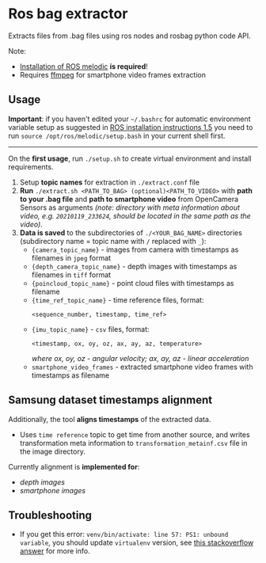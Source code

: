 # Ros bag extractor

Extracts files from .bag files using ros nodes and rosbag python code API. 

Note: 
- [Installation of ROS melodic](http://wiki.ros.org/melodic/Installation) **is required**!
- Requires [ffmpeg](https://ffmpeg.org/) for smartphone video frames extraction


## Usage

**Important**: if you haven't edited your ```~/.bashrc``` for automatic environment 
variable setup as suggested in [ROS installation instructions 1.5](http://wiki.ros.org/melodic/Installation)
you need to run ```source /opt/ros/melodic/setup.bash``` in your current shell first.

------

On the **first usage**, run ```./setup.sh``` to create virtual environment and install requirements.

1. Setup **topic names** for extraction in ```./extract.conf``` file
2. **Run** ```./extract.sh <PATH_TO_BAG> (optional)<PATH_TO_VIDEO>``` with **path to your .bag file** 
    and **path to smartphone video** from OpenCamera Sensors as arguments
     *(note: directory with meta information about video, e.g. ```20210119_233624```, should be located in the same path as the video)*.
3. **Data is saved** to the subdirectories of ```./<YOUR_BAG_NAME>``` directories (subdirectory name = topic name with ```/``` replaced with ```_```):
    - ```{camera_topic_name}``` - images from camera with timestamps as filenames in ```jpeg``` format
    - ```{depth_camera_topic_name}``` - depth images with timestamps as filenames in ```tiff``` format 
    - ```{poincloud_topic_name}``` - point cloud files with timestamps as filename
    - ```{time_ref_topic_name}``` - time reference files, format:
        ```
        <sequence_number, timestamp, time_ref>
        ```
    - ```{imu_topic_name}``` - ```csv``` files, format:
        ```
        <timestamp, ox, oy, oz, ax, ay, az, temperature>
        ```
        *where ox, oy, oz - angular velocity; ax, ay, az - linear acceleration*
    - ```smartphone_video_frames``` - extracted smartphone video frames with timestamps as filename

## Samsung dataset timestamps alignment

Additionally, the tool **aligns timestamps** of the extracted data.
- Uses ```time reference``` topic to get time from another source, 
and writes transformation meta information to ```transformation_metainf.csv``` file in the image directory.

Currently alignment is **implemented for**:
- *depth images*
- *smartphone images*

## Troubleshooting

- If you get this error:
```venv/bin/activate: line 57: PS1: unbound variable```, you should update ```virtualenv``` version, see [this stackoverflow answer](https://stackoverflow.com/a/48327176) for more info.
